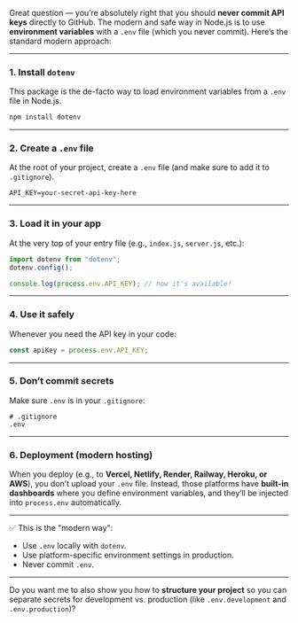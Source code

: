 Great question — you’re absolutely right that you should **never commit API keys** directly to GitHub. The modern and safe way in Node.js is to use **environment variables** with a `.env` file (which you never commit). Here’s the standard modern approach:

---

### 1. Install `dotenv`

This package is the de-facto way to load environment variables from a `.env` file in Node.js.

```bash
npm install dotenv
```

---

### 2. Create a `.env` file

At the root of your project, create a `.env` file (and make sure to add it to `.gitignore`).

```env
API_KEY=your-secret-api-key-here
```

---

### 3. Load it in your app

At the very top of your entry file (e.g., `index.js`, `server.js`, etc.):

```js
import dotenv from "dotenv";
dotenv.config();

console.log(process.env.API_KEY); // now it's available!
```

---

### 4. Use it safely

Whenever you need the API key in your code:

```js
const apiKey = process.env.API_KEY;
```

---

### 5. Don’t commit secrets

Make sure `.env` is in your `.gitignore`:

```
# .gitignore
.env
```

---

### 6. Deployment (modern hosting)

When you deploy (e.g., to **Vercel, Netlify, Render, Railway, Heroku, or AWS**), you don’t upload your `.env` file.
Instead, those platforms have **built-in dashboards** where you define environment variables, and they’ll be injected into `process.env` automatically.

---

✅ This is the "modern way":

* Use `.env` locally with `dotenv`.
* Use platform-specific environment settings in production.
* Never commit `.env`.

---

Do you want me to also show you how to **structure your project** so you can separate secrets for development vs. production (like `.env.development` and `.env.production`)?
